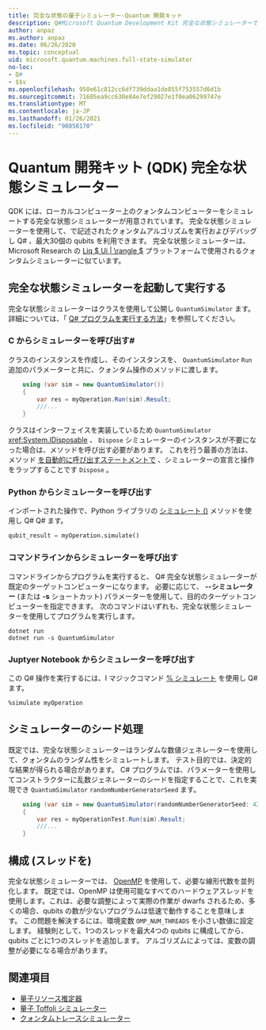 ```yaml
---
title: 完全な状態の量子シミュレーター-Quantum 開発キット
description: Q#Microsoft Quantum Development Kit 完全な状態シミュレーターでプログラムを実行する方法について説明します。
author: anpaz
ms.author: anpaz
ms.date: 06/26/2020
ms.topic: conceptual
uid: microsoft.quantum.machines.full-state-simulator
no-loc:
- Q#
- $$v
ms.openlocfilehash: 950e61c812cc6df739ddaa1de855f753557d6d1b
ms.sourcegitcommit: 71605ea9cc630e84e7ef29027e1f0ea06299747e
ms.translationtype: MT
ms.contentlocale: ja-JP
ms.lasthandoff: 01/26/2021
ms.locfileid: "98858170"
---
```

# <a name="quantum-development-kit-qdk-full-state-simulator"></a>Quantum 開発キット (QDK) 完全な状態シミュレーター

QDK には、ローカルコンピューター上のクォンタムコンピューターをシミュレートする完全な状態シミュレーターが用意されています。 完全な状態シミュレーターを使用して、で記述されたクォンタムアルゴリズムを実行およびデバッグし Q# 、最大30個の qubits を利用できます。 完全な状態シミュレーターは、Microsoft Research の  [Liq $ Ui | \rangle $](http://stationq.github.io/Liquid/) プラットフォームで使用されるクォンタムシミュレーターに似ています。

## <a name="invoking-and-running-the-full-state-simulator"></a>完全な状態シミュレーターを起動して実行する

完全な状態シミュレーターはクラスを使用して公開し `QuantumSimulator` ます。 詳細については、「 [ Q# プログラムを実行する方法](xref:microsoft.quantum.guide.host-programs)」を参照してください。

### <a name="invoking-the-simulator-from-c"></a>C からシミュレーターを呼び出す#

クラスのインスタンスを作成し、そのインスタンスを、 `QuantumSimulator` `Run` 追加のパラメーターと共に、クォンタム操作のメソッドに渡します。
```csharp
    using (var sim = new QuantumSimulator())
    {
        var res = myOperation.Run(sim).Result;
        ///...
    }
```

クラスはインターフェイスを実装しているため `QuantumSimulator` <xref:System.IDisposable> 、 `Dispose` シミュレーターのインスタンスが不要になった場合は、メソッドを呼び出す必要があります。 これを行う最善の方法は、メソッド [を自動的に呼び出すステートメントで](https://docs.microsoft.com/dotnet/csharp/language-reference/keywords/using-statement) 、シミュレーターの宣言と操作をラップすることです `Dispose` 。

### <a name="invoking-the-simulator-from-python"></a>Python からシミュレーターを呼び出す

インポートされた操作で、Python ライブラリの [シミュレート ()](https://docs.microsoft.com/python/qsharp-core/qsharp.loader.qsharpcallable) メソッドを使用し Q# Q# ます。

```python
qubit_result = myOperation.simulate()
```

### <a name="invoking-the-simulator-from-the-command-line"></a>コマンドラインからシミュレーターを呼び出す

コマンドラインからプログラムを実行すると、 Q# 完全な状態シミュレーターが既定のターゲットコンピューターになります。 必要に応じて、 **--シミュレーター** (または **-s** ショートカット) パラメーターを使用して、目的のターゲットコンピューターを指定できます。 次のコマンドはいずれも、完全な状態シミュレーターを使用してプログラムを実行します。 

```dotnetcli
dotnet run
dotnet run -s QuantumSimulator
```

### <a name="invoking-the-simulator-from-juptyer-notebooks"></a>Juptyer Notebook からシミュレーターを呼び出す

この Q# 操作を実行するには、I マジックコマンド [% シミュレート](xref:microsoft.quantum.iqsharp.magic-ref.simulate) を使用し Q# ます。

```
%simulate myOperation
```
## <a name="seeding-the-simulator"></a>シミュレーターのシード処理

既定では、完全な状態シミュレーターはランダムな数値ジェネレーターを使用して、クォンタムのランダム性をシミュレートします。 テスト目的では、決定的な結果が得られる場合があります。 C# プログラムでは、パラメーターを使用してコンストラクターに乱数ジェネレーターのシードを指定することで、これを実現でき `QuantumSimulator` `randomNumberGeneratorSeed` ます。

```csharp
    using (var sim = new QuantumSimulator(randomNumberGeneratorSeed: 42))
    {
        var res = myOperationTest.Run(sim).Result;
        ///...
    }
```

## <a name="configuring-threads"></a>構成 (スレッドを)

完全な状態シミュレーターでは、 [OpenMP](http://www.openmp.org/) を使用して、必要な線形代数を並列化します。 既定では、OpenMP は使用可能なすべてのハードウェアスレッドを使用します。これは、必要な調整によって実際の作業が dwarfs されるため、多くの場合、qubits の数が少ないプログラムは低速で動作することを意味します。 この問題を解決するには、環境変数 `OMP_NUM_THREADS` を小さい数値に設定します。 経験則として、1つのスレッドを最大4つの qubits に構成してから、qubits ごとに1つのスレッドを追加します。 アルゴリズムによっては、変数の調整が必要になる場合があります。

## <a name="see-also"></a>関連項目

- [量子リソース推定器](xref:microsoft.quantum.machines.resources-estimator)
- [量子 Toffoli シミュレーター](xref:microsoft.quantum.machines.toffoli-simulator)
- [クォンタムトレースシミュレーター](xref:microsoft.quantum.machines.qc-trace-simulator.intro)